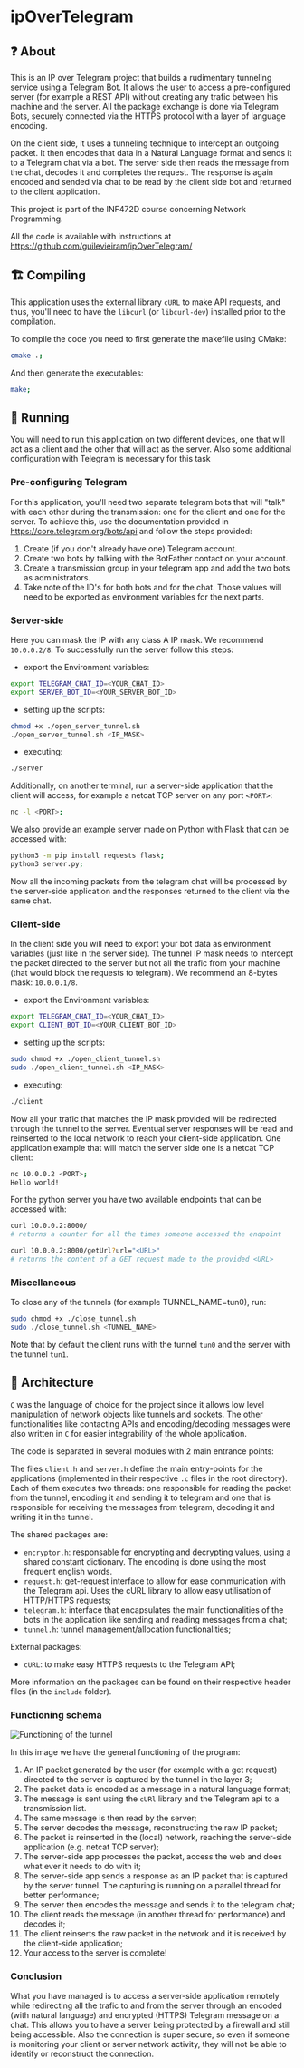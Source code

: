 # ipOverTelegram

## ❓ About

This is an IP over Telegram project that builds a rudimentary tunneling service using a Telegram Bot. It allows the user to access a pre-configured server (for example a REST API) without creating any trafic between his machine and the server. All the package exchange is done via Telegram Bots, securely connected via the HTTPS protocol with a layer of language encoding.

On the client side, it uses a tunneling technique to intercept an outgoing packet. It then encodes that data in a Natural Language format and sends it to a Telegram chat via a bot. The server side then reads the message from the chat, decodes it and completes the request. The response is again encoded and sended via chat to be read by the client side bot and returned to the client application.

This project is part of the INF472D course concerning Network Programming.

All the code is available with instructions at https://github.com/guilevieiram/ipOverTelegram/


## 🏗️ Compiling
This application uses the external library `cURL` to make API requests, and thus, you'll need to have the `libcurl` (or `libcurl-dev`) installed prior to the compilation.

To compile the code you need to first generate the makefile using CMake: 
```bash
cmake .;
```

And then generate the executables:
```bash
make;
```


## 🏃 Running
You will need to run this application on two different devices, one that will act as a client and the other that will act as the server.
Also some additional configuration with Telegram is necessary for this task

### Pre-configuring Telegram
For this application, you'll need two separate telegram bots that will "talk" with each other during the transmission: one for the client and one for the server.
To achieve this, use the documentation provided in https://core.telegram.org/bots/api and follow the steps provided:

1. Create (if you don't already have one) Telegram account.
2. Create two bots by talking with the BotFather contact on your account.
3. Create a transmission group in your telegram app and add the two bots as administrators.
4. Take note of the ID's for both bots and for the chat. Those values will need to be exported as environment variables for the next parts.


### Server-side
Here you can mask the IP with any class A IP mask. We recommend `10.0.0.2/8`.
To successfully run the server follow this steps: 

- export the Environment variables: 
```bash
export TELEGRAM_CHAT_ID=<YOUR_CHAT_ID>
export SERVER_BOT_ID=<YOUR_SERVER_BOT_ID>
```

- setting up the scripts:
```bash
chmod +x ./open_server_tunnel.sh 
./open_server_tunnel.sh <IP_MASK>
```

- executing: 
```bash
./server
```

Additionally, on another terminal, run a server-side application that the client will access, for example a netcat TCP server on any port `<PORT>`:
```bash
nc -l <PORT>;
```
We also provide an example server made on Python with Flask that can be accessed with: 
```bash
python3 -m pip install requests flask;
python3 server.py;
```

Now all the incoming packets from the telegram chat will be processed by the server-side application and the responses returned to the client via the same chat.


### Client-side
In the client side you will need to export your bot data as environment variables (just like in the server side). The tunnel IP mask needs to intercept the packet directed to the server but not all the trafic from your machine (that would block the requests to telegram). We recommend an 8-bytes mask: `10.0.0.1/8`.

- export the Environment variables: 
```bash
export TELEGRAM_CHAT_ID=<YOUR_CHAT_ID>
export CLIENT_BOT_ID=<YOUR_CLIENT_BOT_ID>
```

- setting up the scripts:
```bash
sudo chmod +x ./open_client_tunnel.sh 
sudo ./open_client_tunnel.sh <IP_MASK>
```

- executing: 
```bash
./client
```


Now all your trafic that matches the IP mask provided will be redirected through the tunnel to the server. Eventual server responses will be read and reinserted to the local network to reach your client-side application.
One application example that will match the server side one is a netcat TCP client: 
```bash
nc 10.0.0.2 <PORT>;
Hello world!
```
For the python server you have two available endpoints that can be accessed with:
```bash
curl 10.0.0.2:8000/
# returns a counter for all the times someone accessed the endpoint

curl 10.0.0.2:8000/getUrl?url="<URL>"
# returns the content of a GET request made to the provided <URL>
```


### Miscellaneous
To close any of the tunnels (for example TUNNEL_NAME=tun0), run:
```bash
sudo chmod +x ./close_tunnel.sh 
sudo ./close_tunnel.sh <TUNNEL_NAME>
```

Note that by default the client runs with the tunnel `tun0` and the server with the tunnel `tun1`.

## 🏯 Architecture
`C` was the language of choice for the project since it allows low level manipulation of network objects like tunnels and sockets. The other functionalities like contacting APIs and encoding/decoding messages were also written in `C` for easier integrability of the whole application.

The code is separated in several modules with 2 main entrance points:

The files `client.h` and `server.h` define the main entry-points for the applications (implemented in their respective `.c` files in the root directory). Each of them executes two threads: one responsible for reading the packet from the tunnel, encoding it and sending it to telegram and one that is responsible for receiving the messages from telegram, decoding it and writing it in the tunnel. 

The shared packages are:
- `encryptor.h`: responsable for encrypting and decrypting values, using a shared constant dictionary. The encoding is done using the most frequent english words.
- `request.h`: get-request interface to allow for ease communication with the Telegram api. Uses the cURL library to allow easy utilisation of HTTP/HTTPS requests;
- `telegram.h`: interface that encapsulates the main functionalities of the bots in the application like sending and reading messages from a chat;
- `tunnel.h`: tunnel management/allocation functionalities;

External packages:
- `cURL`: to make easy HTTPS requests to the Telegram API;

More information on the packages can be found on their respective header files (in the `include` folder).

### Functioning schema

![Functioning of the tunnel](./ipOverTelegram.png)

In this image we have the general functioning of the program:

1. An IP packet generated by the user (for example with a get request) directed to the server is captured by the tunnel in the layer 3;
2. The packet data is encoded as a message in a natural language format;
3. The message is sent using the `cURl` library and the Telegram api to a transmission list.
4. The same message is then read by the server; 
5. The server decodes the message, reconstructing the raw IP packet;
6. The packet is reinserted in the (local) network, reaching the server-side application (e.g. netcat TCP server);
7. The server-side app processes the packet, access the web and does what ever it needs to do with it;
8. The server-side app sends a response as an IP packet that is captured by the server tunnel. The capturing is running on a parallel thread for better performance;
9. The server then encodes the message and sends it to the telegram chat;
10. The client reads the message (in another thread for performance) and decodes it;
11. The client reinserts the raw packet in the network and it is received by the client-side application;
12. Your access to the server is complete!

### Conclusion

What you have managed is to access a server-side application remotely while redirecting all the trafic to and from the server through an encoded (with natural language) and encrypted (HTTPS) Telegram message on a chat.
This allows you to have a server being protected by a firewall and still being accessible. Also the connection is super secure, so even if someone is monitoring your client or server network activity, they will not be able to identify or reconstruct the connection.
